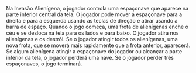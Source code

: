 <p>
Na Invasão Alienígena, o jogador controla uma espaçonave que
aparece na parte inferior central da tela. O jogador pode mover a
espaçonave para a direita e para a esquerda usando as teclas de
direção e atirar usando a barra de espaço. Quando o jogo começa,
uma frota de alienígenas enche o céu e se desloca na tela para os lados
e para baixo. O jogador atira nos alienígenas e os destrói. Se o jogador
atingir todos os alienígenas, uma nova frota, que se moverá mais
rapidamente que a frota anterior, aparecerá. Se algum alienígena
atingir a espaçonave do jogador ou alcançar a parte inferior da tela, o
jogador perderá uma nave. Se o jogador perder três espaçonaves, o
jogo terminará.
</p>
